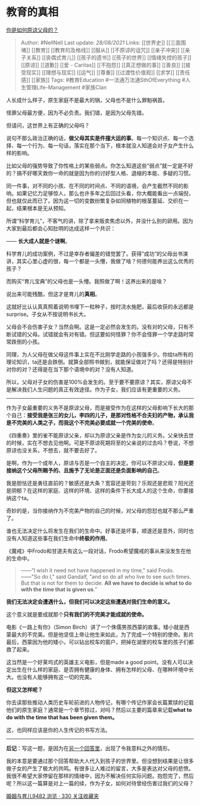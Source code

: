 # 教育的真相
[你是如何原谅父母的？](https://www.zhihu.com/question/28356478/answer/810670391)


> Author: #NellNell 
Last update: *28/08/2021* 
Links: [[世界史]] [[三面围堵]] [[教育]] [[教育的及格线]] [[服从]] [[不原谅的诅咒]] [[亲子冲突]] [[亲子关系]] [[丧偶式育儿]] [[孩子的遗书]] [[孩子的世界]] [[情绪失控的孩子]] [[原谅]] [[道歉]] [[爱 - Caritas]] [[不抱怨]] [[真正想做的事]] [[善良]] [[接受现实]] [[理想与现实]] [[运气]] [[尊重]] [[过渡性价值观]] [[求学]] [[责任感]] [[家族]]
Tags: #教育Education #一法通万法通SthOfEverything #人生管理Life-Management #家族Clan 

  

人长成什么样子，原生家庭不是最大的锅，父母也不是什么罪魁祸首。

怪罪父母最方便，因为不必负责。我们错，是因为父母先错。

但请问，这世界上有正确的父母吗？

说句不那么政治正确的话，**做父母其实是件撞大运的事**。每一个知识点、每一个选择、每一个行为、每一句话，落实在那个当下，根本就没人知道会对子女产生什么样的影响。

比如父母的强势导致了你性格上的某些弱点。你怎么知道这些“弱点”就一定是不好的？搞不好哪天救你一命的就是因为你的讨好型人格、退缩的本能、多疑的习惯。

同一件事，对不同的小孩、在不同的时间点、不同的语境，会产生截然不同的影响。如果记忆力足够惊人，那么也许多年之后回过头看，你大概能看出一点端倪，但也就仅此而已了。因为这一切的变数纷繁复杂如同植物的根茎蔓延、交织在一起，结果根本是无从预知。

所谓“科学育儿”，不客气的讲，除了拿来贩卖焦虑以外，并没什么别的卵用。因为大家到最后都会心知肚明的达成这样一个共识：

—— **长大成人就是个谜啊**。

科学育儿的成功案例，不过是幸存者偏差的错觉罢了。获得“成功”的父母出书演讲，其实心里心虚的很，每一个都是一头懵，我做了啥？何德何能养出这么优秀的孩子？

而购买“育儿宝典”的父母也是一头懵。我照做了啊！这养出来的是啥？

说出来可能残酷，但这才是育儿的**真相**。

这就好比认认真真照着说明书埋下一粒种子，按时浇水施肥，最后收获的永远都是surprise。子女从不按说明书长大。

父母会不会伤害子女？当然会啊。这是一定必然会发生的。没有对的父母，只有不断试错的父母。试错就会有对有错。但这要如何怪罪？你不会怪罪一个学走路时常常跌倒的小孩。

同理，为人父母在做父母这件事上实在不比刚学走路的小孩强多少。你给ta所有的理论知识，ta还是会跌倒。就算全部照书做到，就能保证做对了吗？还得是特别针对你的对？还得是在当下那个语境中的对？没有人知道。

所以，父母对子女的伤害是100%会发生的。至于要不要原谅？其实，原谅父母不是解决我们人生问题的真正有效途径。作为子女，我们应该有更重要的义务。

---

作为子女最重要的义务不是原谅父母，而是接受作为在这样的父母影响下长大的那个自己：**接受我是张三的女儿，李四的儿子，是那对性格不合夫妇的产物，承认我是不完美的人类之子，而我这个不完美必要成就一个完美的使命**。

《四重奏》里的雀不能原谅父亲，却以为原谅父亲是作为女儿的义务。父亲快去世的时候，实在不想去见他啊。可是不原谅死期将至的父亲说的过去吗？卷说，不想原谅也没关系，不想去，就不要去好了。

是啊，作为一个成年人，原谅与否是一个自主的决定。你可以不原谅父母，**但是要接纳这个父母所赐予的、且施予了无论是正面还是负面影响的自己**。

我是胆怯还是勇往直前的？敏感还是大条？宽容还是苛刻？乐观还是悲观？阳光还是阴郁？在这样的家庭、这样的环境、这样的条件下长大成人的这个生命，你要接纳这个ta。

奇妙的是，当你接纳作为不完美产物的自己的时候，对父母的怨怼也就不那么严重了。

谁也无法决定什么将发生在我们的生命中。好事还是坏事，顺遂还是意外，同时也没有人知道这些事在我们生命中**终极的作用**。

《魔戒》中Frodo和甘道夫有这么一段对话，Frodo希望魔戒的事从来没发生在他的生命中。

> ——“I wish it need not have happened in my time," said Frodo.  
> ——"So do I," said Gandalf, "and so do all who live to see such times. But that is not for them to decide. **All we have to decide is what to do with the time that is given us**.”

**我们无法决定会遭遇什么，但我们可以决定这些遭遇对我们生命的意义。**

这个意义就是要成就那个**只有我们的不完美才能成就的使命。**

电影《一路上有你》（Simon Birch）讲了一个侏儒男孩西蒙的故事。矮小就是西蒙最大的不完美。但是他坚信上帝让他生来如此，为了完成一个特别的使命。影片最后，西蒙因为他的矮小，可以钻出校车的窗户，把掉在湖里的校车里的孩子们都救了起来。

这当然是一个好莱坞式的英雄主义电影，但是made a good point。没有人可以决定出生在什么样的家庭、是否拥有健康的身体、拥有怎样的父母、在哪种环境中长大。也没有人能够拥有这一切的完美。

**但这又怎样呢？**

你去读那些推动人类历史车轮前进的人物传记，有哪个传记作家会长篇累牍的记载他们的原生家庭？通常是一个章节掠过，对吗？然后以主要的篇章来记载**what to do with the time that has been given them。**

这，也同样应该是你的人生传记的书写方法。

---

**后记**：写这一题，是因为在[另一个回答里](https://www.zhihu.com/question/332684032/answer/756284027)，出现了令我意料之外的情形。

我的本意是要通过那个回答帮助大人代入到孩子的世界里。但没想到结果是让很多做子女的产生了极大的共鸣。有很多让人难过的留言，大多是表达对父母的悲愤。我很不希望大家停留在那样的情绪中，因为不解决任何实际问题。抱怨完了，然后呢？所以这一篇算是对上一篇的续，作为子女，如何对待曾经伤害过我们的父母？

[婚姻与育儿9482 浏览 · 330 关注收藏夹](https://zhihu.com/collection/392286798)